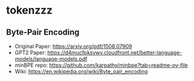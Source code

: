 # tokenzzz

## Byte-Pair Encoding

- Original Paper: https://arxiv.org/pdf/1508.07909
- GPT2 Paper: https://d4mucfpksywv.cloudfront.net/better-language-models/language-models.pdf
- minBPE repo: https://github.com/karpathy/minbpe?tab=readme-ov-file
- Wiki: https://en.wikipedia.org/wiki/Byte_pair_encoding
